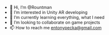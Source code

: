 - 👋 Hi, I’m @Rountman
- 👀 I’m interested in Unity AR developing
- 🌱 I’m currently learning everything, what I need
- 💞️ I’m looking to collaborate on game projects
- 📫 How to reach me entonypecka@gmail.com

<!---
Rountman/Rountman is a ✨ special ✨ repository because its `README.md` (this file) appears on your GitHub profile.
You can click the Preview link to take a look at your changes.
--->
